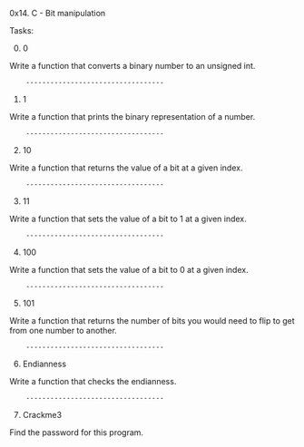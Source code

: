 0x14. C - Bit manipulation

Tasks:

0. 0

Write a function that converts a binary number to an unsigned int.

  		----------------------------------

1. 1

Write a function that prints the binary representation of a number.

		----------------------------------

2. 10

Write a function that returns the value of a bit at a given index.

		----------------------------------

3. 11

Write a function that sets the value of a bit to 1 at a given index.

		----------------------------------

4. 100

Write a function that sets the value of a bit to 0 at a given index.

		----------------------------------

5. 101

Write a function that returns the number of bits you would need to flip to get from one number to another.

		----------------------------------

6. Endianness

Write a function that checks the endianness.

		----------------------------------

7. Crackme3

Find the password for this program.
